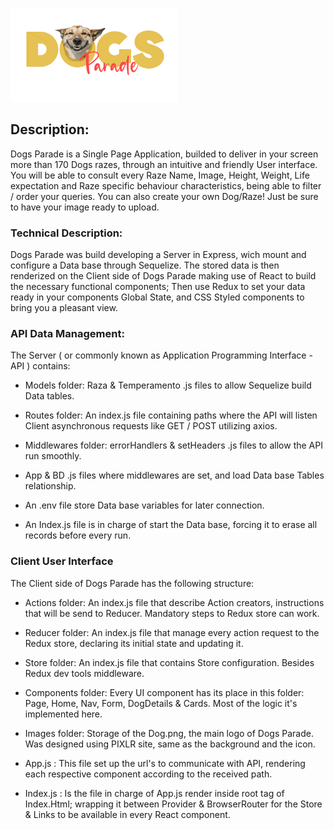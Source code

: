 <p align='left'>
    <img height="150" src=https://github.com/bocacha/PI-DOGS/blob/main/client/src/images/dog.png?raw=true </img>
</p>

## Description:

Dogs Parade is a Single Page Application, builded to deliver in your screen more than 170 Dogs razes, through an intuitive and friendly User interface.
You will be able to consult every Raze Name, Image, Height, Weight, Life expectation and Raze specific behaviour characteristics, being able to filter / order your queries.
You can also create your own Dog/Raze! Just be sure to have your image ready to upload.



### Technical Description:

Dogs Parade was build developing a Server in Express, wich mount and configure a Data base through Sequelize. The stored data is then renderized on the Client side of Dogs Parade making use of React to build the necessary functional components; Then use Redux to set your data ready in your components Global State, and CSS Styled components to bring you a pleasant view.


### API Data Management:

The Server ( or commonly known as Application Programming Interface - API ) contains:

- Models folder:
  Raza & Temperamento .js files to allow Sequelize build Data tables.
  
- Routes folder:
  An index.js file containing paths where the API will listen Client asynchronous requests like GET / POST utilizing axios.
  
- Middlewares folder:
  errorHandlers & setHeaders .js files to allow the API run smoothly.
  
- App & BD .js files where middlewares are set, and load Data base Tables relationship. 

- An .env file store Data base variables for later connection.

- An Index.js file is in charge of start the Data base, forcing it to erase all records before every run.


### Client User Interface

The Client side of Dogs Parade has the following structure:

- Actions folder:
 An index.js file that describe Action creators, instructions that will be send to Reducer. Mandatory steps to Redux store can work.
 
- Reducer folder:
  An index.js file that manage every action request to the Redux store, declaring its initial state and updating it.
  
- Store folder:
 An index.js file that contains Store configuration. Besides Redux dev tools middleware.
 
- Components folder:
  Every UI component has its place in this folder: Page, Home, Nav, Form, DogDetails & Cards. Most of the logic it's implemented here.
  
- Images folder:
  Storage of the Dog.png, the main logo of Dogs Parade. Was designed using PIXLR site, same as the background and the icon.
  
- App.js :  This file set up the url's to communicate with API, rendering each respective component according to the received path.

- Index.js : Is the file in charge of App.js render inside root tag of Index.Html; wrapping it between Provider & BrowserRouter for the Store & Links to be available in every     React component.
  
